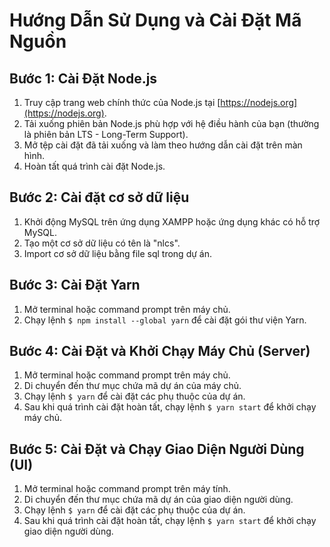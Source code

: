 # Hướng Dẫn Sử Dụng và Cài Đặt Mã Nguồn

## Bước 1: Cài Đặt Node.js
1. Truy cập trang web chính thức của Node.js tại [https://nodejs.org](https://nodejs.org).
2. Tải xuống phiên bản Node.js phù hợp với hệ điều hành của bạn (thường là phiên bản LTS - Long-Term Support).
3. Mở tệp cài đặt đã tải xuống và làm theo hướng dẫn cài đặt trên màn hình.
4. Hoàn tất quá trình cài đặt Node.js.

## Bước 2: Cài đặt cơ sở dữ liệu
1. Khởi động MySQL trên ứng dụng XAMPP hoặc ứng dụng khác có hỗ trợ MySQL.
2. Tạo một cơ sở dữ liệu có tên là "nlcs".
3. Import cơ sở dữ liệu bằng file sql trong dự án.

## Bước 3: Cài Đặt Yarn
1. Mở terminal hoặc command prompt trên máy chủ.
2. Chạy lệnh `$ npm install --global yarn` để cài đặt gói thư viện Yarn.

## Bước 4: Cài Đặt và Khởi Chạy Máy Chủ (Server)
1. Mở terminal hoặc command prompt trên máy chủ.
2. Di chuyển đến thư mục chứa mã dự án của máy chủ.
3. Chạy lệnh `$ yarn` để cài đặt các phụ thuộc của dự án.
4. Sau khi quá trình cài đặt hoàn tất, chạy lệnh `$ yarn start` để khởi chạy máy chủ.

## Bước 5: Cài Đặt và Chạy Giao Diện Người Dùng (UI)
1. Mở terminal hoặc command prompt trên máy tính.
2. Di chuyển đến thư mục chứa mã dự án của giao diện người dùng.
3. Chạy lệnh `$ yarn` để cài đặt các phụ thuộc của dự án.
4. Sau khi quá trình cài đặt hoàn tất, chạy lệnh `$ yarn start` để khởi chạy giao diện người dùng.
